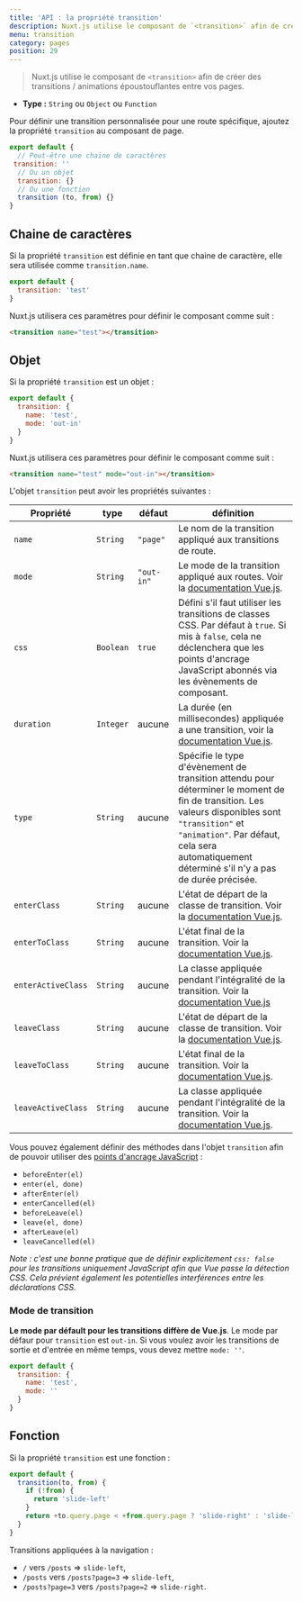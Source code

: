 ```yaml
---
title: 'API : la propriété transition'
description: Nuxt.js utilise le composant de `<transition>` afin de créer des transitions / animations époustouflantes entre vos pages.
menu: transition
category: pages
position: 29
---
```


> Nuxt.js utilise le composant de `<transition>` afin de créer des transitions / animations époustouflantes entre vos pages.

- **Type :** `String` ou `Object` ou `Function`

Pour définir une transition personnalisée pour une route spécifique, ajoutez la propriété `transition` au composant de page.

```js
export default {
  // Peut-être une chaine de caractères
 transition: ''
  // Ou un objet
  transition: {}
  // Ou une fonction
  transition (to, from) {}
}
```

## Chaine de caractères

Si la propriété `transition` est définie en tant que chaine de caractère, elle sera utilisée comme `transition.name`.

```js
export default {
  transition: 'test'
}
```

Nuxt.js utilisera ces paramètres pour définir le composant comme suit :

```html
<transition name="test"></transition>
```

## Objet

Si la propriété `transition` est un objet :

```js
export default {
  transition: {
    name: 'test',
    mode: 'out-in'
  }
}
```

Nuxt.js utilisera ces paramètres pour définir le composant comme suit :

```html
<transition name="test" mode="out-in"></transition>
```

L'objet `transition` peut avoir les propriétés suivantes :

| Propriété | type | défaut | définition |
| --- | --- | --- | --- |
| `name` | `String` | `"page"` | Le nom de la transition appliqué aux transitions de route. |
| `mode` | `String` | `"out-in"` | Le mode de la transition appliqué aux routes. Voir la [documentation Vue.js](https://fr.vuejs.org/v2/guide/transitions.html#Les-modes-de-transition). |
| `css` | `Boolean` | `true` | Défini s'il faut utiliser les transitions de classes CSS. Par défaut à `true`. Si mis à `false`, cela ne déclenchera que les points d'ancrage JavaScript abonnés via les évènements de composant. |
| `duration` | `Integer` | aucune | La durée (en millisecondes) appliquée a une transition, voir la [documentation Vue.js](https://fr.vuejs.org/v2/guide/transitions.html#Durees-de-transition-explicites). |
| `type` | `String` | aucune | Spécifie le type d'évènement de transition attendu pour déterminer le moment de fin de transition. Les valeurs disponibles sont `"transition"` et `"animation"`. Par défaut, cela sera automatiquement déterminé s'il n'y a pas de durée précisée. |
| `enterClass` | `String` | aucune | L'état de départ de la classe de transition. Voir la [documentation Vue.js](https://fr.vuejs.org/v2/guide/transitions.html#Classes-de-transition-personnalisees). |
| `enterToClass` | `String` | aucune | L'état final de la transition. Voir la [documentation Vue.js](https://fr.vuejs.org/v2/guide/transitions.html#Classes-de-transition-personnalisees). |
| `enterActiveClass` | `String` | aucune | La classe appliquée pendant l'intégralité de la transition. Voir la [documentation Vue.js](https://fr.vuejs.org/v2/guide/transitions.html#Classes-de-transition-personnalisees) |
| `leaveClass` | `String` | aucune | L'état de départ de la classe de transition. Voir la [documentation Vue.js](https://fr.vuejs.org/v2/guide/transitions.html#Classes-de-transition-personnalisees). |
| `leaveToClass` | `String` | aucune | L'état final de la transition. Voir la [documentation Vue.js](https://fr.vuejs.org/v2/guide/transitions.html#Classes-de-transition-personnalisees). |
| `leaveActiveClass` | `String` | aucune | La classe appliquée pendant l'intégralité de la transition. Voir la [documentation Vue.js](https://fr.vuejs.org/v2/guide/transitions.html#Classes-de-transition-personnalisees). |

Vous pouvez également définir des méthodes dans l'objet `transition` afin de pouvoir utiliser des [points d'ancrage JavaScript](https://fr.vuejs.org/v2/guide/transitions.html#JavaScript-Hooks) :

- `beforeEnter(el)`
- `enter(el, done)`
- `afterEnter(el)`
- `enterCancelled(el)`
- `beforeLeave(el)`
- `leave(el, done)`
- `afterLeave(el)`
- `leaveCancelled(el)`

_Note : c'est une bonne pratique que de définir explicitement `css: false` pour les transitions uniquement JavaScript afin que Vue passe la détection CSS. Cela prévient également les potentielles interférences entre les déclarations CSS._

### Mode de transition

**Le mode par défault pour les transitions diffère de Vue.js**. Le mode par défaur pour `transition` est `out-in`. Si vous voulez avoir les transitions de sortie et d'entrée en même temps, vous devez mettre `mode: ''`.

```js
export default {
  transition: {
    name: 'test',
    mode: ''
  }
}
```

## Fonction

Si la propriété `transition` est une fonction :

```js
export default {
  transition(to, from) {
    if (!from) {
      return 'slide-left'
    }
    return +to.query.page < +from.query.page ? 'slide-right' : 'slide-left'
  }
}
```

Transitions appliquées à la navigation :

- `/` vers `/posts` => `slide-left`,
- `/posts` vers `/posts?page=3` => `slide-left`,
- `/posts?page=3` vers `/posts?page=2` => `slide-right`.
